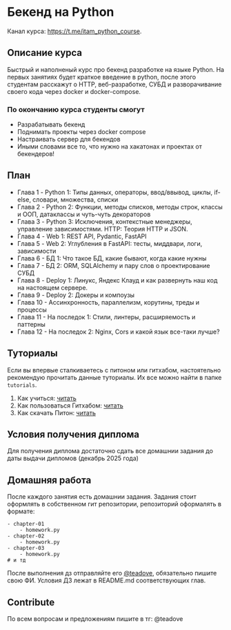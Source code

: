 # Бекенд на Python
Канал курса: https://t.me/itam_python_course.

## Описание курса
Быстрый и наполненый курс про бекенд разработке на языке Python. На первых занятиях будет краткое введение в python, после этого студентам расскажут о HTTP, веб-разработке, СУБД и разворачивание своего кода через docker и docker-compose. 

### По окончанию курса студенты смогут
- Разрабатывать бекенд
- Поднимать проекты через docker compose
- Настраивать сервер для бекендов
- Иными словами все то, что нужно на хакатонах и проектах от бекендеров!

## План
- Глава 1 - Python 1: Типы данных, операторы, ввод/ввывод, циклы, if-else, словари, множества, списки
- Глава 2 - Python 2: Функции, методы списков, методы строк, классы и ООП, датаклассы и чуть-чуть декораторов
- Глава 3 - Python 3: Исключения, контекстные менеджеры, управление зависимостями. HTTP: Теория HTTP и JSON.
- Глава 4 - Web 1: REST API, Pydantic, FastAPI
- Глава 5 - Web 2: Углубления в FastAPI: тесты, миддвари, логи, зависимости
- Глава 6 - БД 1: Что такое БД, какие бывают, когда какие нужны
- Глава 7 - БД 2: ORM, SQLAlchemy и пару слов о проектирование СУБД
- Глава 8 - Deploy 1: Линукс, Яндекс Клауд и как развернуть наш код на настоящем сервере.
- Глава 9 - Deploy 2: Докеры и компоузы
- Глава 10 - Ассинхронность, параллелизм, корутины, треды и процессы
- Глава 11 - На последок 1: Стили, линтеры, расширяемость и паттерны
- Глава 12 - На последок 2: Nginx, Cors и какой язык все-таки лучше?

## Туториалы
Если вы впервые сталкиваетесь с питоном или гитхабом, настоятельно рекомендую прочитать данные туториалы. Их все можно найти в папке `tutorials`.
1. Как учиться: [читать](https://github.com/itatmisis/python-course/blob/master/tutorials/1_course.md)
2. Как пользоваться Гитхабом: [читать](https://github.com/itatmisis/python-course/blob/master/tutorials/2_github.md)
3. Как скачать Питон: [читать](https://github.com/itatmisis/python-course/blob/master/tutorials/3_download_python.md)

## Условия получения диплома
Для получения диплома достаточно сдать все домашнии задания до даты выдачи дипломов (декабрь 2025 года)

## Домашняя работа
После каждого занятия есть домашнии задания. Задания стоит оформлять в собственном гит репозитории, репозиторий оформалять в формате:
```shell
- chapter-01
    - homework.py
- chapter-02
    - homework.py
- chapter-03
    - homework.py
# и тд
```
После выполнения дз отправляйте его [@teadove](t.me/teadove), обязательно пишите свою ФИ. 
Условия ДЗ лежат в README.md соответствующих глав. 

## Contribute
По всем вопросам и предложениям пишите в тг: @teadove
